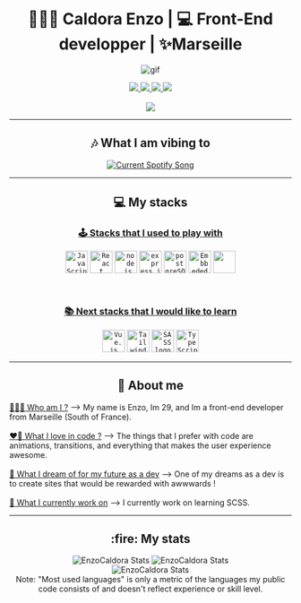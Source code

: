 <h1 align="center">👨🏻‍💻 Caldora Enzo | 💻 Front-End developper | ✨Marseille</h1>



<p align="center">
<img src="https://github.com/EnzoCaldora/EnzoCaldora/assets/134298442/15156afa-0c40-4241-a4bd-6c1516bc62ef" alt="gif"/>
</p>
  
<p align="center">
  
<a href="https://www.linkedin.com/in/enzo-caldora/" target="_blank">
  <img src ="https://zupimages.net/up/23/30/f7f4.png" alt"Linkedin"/>
</a>
<a href="mailto:ecaldora@gmail.com" target="_blank">
  <img src ="https://zupimages.net/up/23/30/49et.png" alt"email"/>
</a>
<a href="https://twitter.com/caldora_enzo" target="_blank">
  <img src ="https://zupimages.net/up/23/30/2ntq.png" alt"Twitter"/>
</a>
<a href="https://open.spotify.com/user/1133107738?si=9866991b68c64e8a" target="_blank">
  <img src ="https://zupimages.net/up/23/30/zxz8.png" alt"Spotify"/>
</a>

<br/>
<br/>

<img src="https://img.shields.io/badge/Follow%20me-%E2%99%A5?style=plastic&logo=github&logoColor=black&color=%230AC3A7"/>


</p>



---


<h2 align="center">🎶 What I am vibing to</h2>
<p align="center">
<a href="https://open.spotify.com/user/1133107738?si=ca7cd37041d249c2">
  <img src="https://spotify-api-enzoc.vercel.app/api?theme=dark&scan=true&rainbow=true" alt="Current Spotify Song">
</a>
</p>

---

<h2 align="center">💻 My stacks</h2>

<h3 align="center" > <ins>🕹️ Stacks that I used to play with</ins></h3>

<p align="center">
<code><img height="40" src="https://github.com/EnzoCaldora/EnzoCaldora/assets/134298442/f851aa08-4332-40a4-a37c-8f87c597b9dd" alt="JavaScript logo"</img></code>
<code><img height="40" src="https://github.com/EnzoCaldora/EnzoCaldora/assets/134298442/a7904968-208f-412f-b212-f9461bf757b6" alt="React logo"</img></code>
<code><img height="40" src="https://github.com/EnzoCaldora/EnzoCaldora/assets/134298442/cbef24e1-ab2d-4c26-b11d-37336d827870" alt="node.js logo"</img></code>
<code><img height="40" src="https://github.com/EnzoCaldora/EnzoCaldora/assets/134298442/46bd3986-26f3-405c-abdd-4b2740ce5a78" alt="express.js logo"</img></code>
<code><img height="40" src="https://github.com/EnzoCaldora/EnzoCaldora/assets/134298442/a4807e62-4d6e-4322-983b-e8050ae3d131" alt="postgreSQL logo"</img></code>
<code><img height="40" src="https://github.com/EnzoCaldora/EnzoCaldora/assets/134298442/eac3984e-8638-4342-b497-6146cbd77c78" alt="Embbeded JavaScript logo"</img></code>
<code><img height="40" src="https://github.com/EnzoCaldora/EnzoCaldora/assets/134298442/b6941aed-0e65-4ddc-9f17-ae33a96bb80a alt="git logo"</img></code>

</p>

<br/>

<h3 align="center"><ins>📚 Next stacks that I would like to learn</ins></h3>


<p align="center">
<code><img height="40" src="https://github.com/EnzoCaldora/EnzoCaldora/assets/134298442/40fd0064-a7c5-433c-9b31-69341f1b33d8" alt="Vue.js logo"</img></code>
<code><img height="40" src="https://github.com/EnzoCaldora/EnzoCaldora/assets/134298442/4816be3b-e16a-4555-b14d-d22daff863df" alt="Tailwind CSS logo"</img></code>
<code><img height="40" src="https://github.com/EnzoCaldora/EnzoCaldora/assets/134298442/7107389e-8930-4354-90ad-1d6368592d24" alt="SASS logo"</img></code>
<code><img height="40" src="https://github.com/EnzoCaldora/EnzoCaldora/assets/134298442/8a6f4d11-b1ec-45c9-97da-0d12d7ae7e2a" alt="TypeScript"</img></code>
</p>


---

<h2 align="center"> 🤖 About me</h2>

<p>
  <ins>👨🏻‍💻 Who am I ?</ins> --> My name is Enzo, Im 29, and Im a front-end developer from Marseille (South of France). <br/><br/>
  <ins>❤️‍🔥 What I love in code ?</ins> --> The things that I prefer with code are animations, transitions, and everything that makes the user experience awesome.<br/><br/>
  <ins>🔭 What I dream of for my future as a dev</ins> --> One of my dreams as a dev is to create sites that would be rewarded with awwwards !<br/><br/>
  <ins>🌱 What I currently work on</ins> --> I currently work on learning SCSS.
  


</p>

---

<h2 align="center">:fire: My stats </h2>
<p align="center">
<img src="https://github-readme-stats.vercel.app/api?username=EnzoCaldora&show_icons=true&theme=gotham" alt="EnzoCaldora Stats"/>
<img src="http://github-readme-streak-stats.herokuapp.com?user=EnzoCaldora&theme=gotham" alt="EnzoCaldora Stats"/><br/>
<img src="https://github-readme-stats.vercel.app/api/top-langs/?username=EnzoCaldora&layout=compact&theme=gotham" alt="EnzoCaldora Stats"/><br/>
Note: "Most used languages" is only a metric of the languages my public code consists of and doesn't reflect experience or skill level.
</p>


<!--




**EnzoCaldora/EnzoCaldora** is a ✨ _special_ ✨ repository because its `README.md` (this file) appears on your GitHub profile.

Here are some ideas to get you started:

- 🔭 I’m currently working on ...
- 🌱 I’m currently learning ...
- 👯 I’m looking to collaborate on ...
- 🤔 I’m looking for help with ...
- 💬 Ask me about ...
- 📫 How to reach me: ...
- 😄 Pronouns: ...
- ⚡ Fun fact: ...
-->
